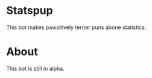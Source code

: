 # Statspup
This bot makes pawsitively terrier puns abone statistics.

# About
This bot is still in alpha.

